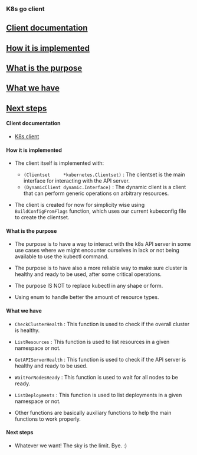 ### K8s go client

## [Client documentation](#client-documentation)
## [How it is implemented](#how-it-is-implemented)
## [What is the purpose](#what-is-the-purpose)
## [What we have](#what-we-have)
## [Next steps](#next-steps)


#### Client documentation
- [K8s client](https://github.com/kubernetes/client-go)


#### How it is implemented

- The client itself is implemented with:
    - `(Clientset     *kubernetes.Clientset)`   : The clientset is the main interface for interacting with the API server.
    - `(DynamicClient dynamic.Interface)`       : The dynamic client is a client that can perform generic operations on arbitrary resources.

- The client is created for now for simplicity wise using `BuildConfigFromFlags` function, which uses our current kubeconfig file to create the clientset.

#### What is the purpose
- The purpose is to have a way to interact with the k8s API server in some use cases where we might encounter ourselves in lack or not being available to use the kubectl command.

- The purpose is to have also a more reliable way to make sure cluster is healthy and ready to be used, after some critical operations.

- The purpose IS NOT to replace kubectl in any shape or form.

- Using enum to handle better the amount of resource types.

#### What we have

- `CheckClusterHealth`  : This function is used to check if the overall cluster is healthy.
- `ListResources`       : This function is used to list resources in a given namespace or not.
- `GetAPIServerHealth`  : This function is used to check if the API server is healthy and ready to be used.
- `WaitForNodesReady`   : This function is used to wait for all nodes to be ready.
- `ListDeployments`     : This function is used to list deployments in a given namespace or not.

- Other functions are basically auxiliary functions to help the main functions to work properly.


#### Next steps
-  Whatever we want! The sky is the limit. Bye. :)
